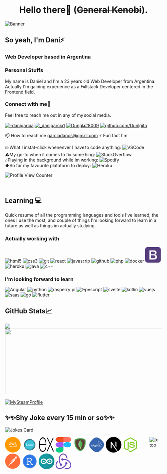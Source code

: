 <h1 align="center">Hello there👋 (<s>General Kenobi</s>).</h1>

![Banner](https://user-images.githubusercontent.com/83776673/130269668-2f85a29e-b59c-4814-a5ea-bce8479eab57.png)
 
## So yeah, I'm Dani⚡ 
<h3>Web Developer based in Argentina</h3>

<h3>Personal Stuffs</h3>
<p> My name is Daniel and I'm a 23 years old Web Developer from Argentina. Actually I'm gaining experience as a Fullstack Developer centered in the Frontend field.</br></p>
<h3 align="left">Connect with me🤝</h3>
<p>Feel free to reach me out in any of my social media.</p>
<p align="left">
<a href="https://linkedin.com/in/-danigarcia"><img align="center" src="https://camo.githubusercontent.com/c8a9c5b414cd812ad6a97a46c29af67239ddaeae08c41724ff7d945fb4c047e5/68747470733a2f2f6564656e742e6769746875622e696f2f537570657254696e7949636f6e732f696d616765732f7376672f6c696e6b6564696e2e737667" alt="-danigarcia" height="40" width="40" /></a>
<a href="https://instagram.com/_danigarcia1" ><img align="center" src="https://camo.githubusercontent.com/c9dacf0f25a1489fdbc6c0d2b41cda58b77fa210a13a886d6f99e027adfbd358/68747470733a2f2f6564656e742e6769746875622e696f2f537570657254696e7949636f6e732f696d616765732f7376672f696e7374616772616d2e737667" alt="_danigarcia1" height="40" width="40" /></a>
<a href="https://discordapp.com/users/324760106950459393/" ><img align="center" src="https://camo.githubusercontent.com/79fcdc7c43f1a1d7c175827976ffee8177814a016fb1b9578ff70f1aef759578/68747470733a2f2f6564656e742e6769746875622e696f2f537570657254696e7949636f6e732f696d616765732f7376672f646973636f72642e737667" alt="Dungla#8009" height="40" width="40" /></a>	
<a href="https://github.com/Dunglita"><img align="center" src="https://camo.githubusercontent.com/b079fe922f00c4b86f1b724fbc2e8141c468794ce8adbc9b7456e5e1ad09c622/68747470733a2f2f6564656e742e6769746875622e696f2f537570657254696e7949636f6e732f696d616765732f7376672f6769746875622e737667" alt="github.com/Dunlgita" height="40" width="40" /></a>		
</p>

📫 How to reach me garciadanos@gmail.com
⚡ Fun fact I'm 
<p> ✏️What I instat-click whenenver I have to code anything: <img src="https://img.shields.io/badge/VS_Code-0078D4?style=flat&logo=visual%20studio%20code&logoColor=white" alt="VSCode"> 
 </br>
 ⚠️My go-to when it comes to fix something: <img src="https://img.shields.io/badge/Stack_Overflow-FE7A16?style=flat&logo=stack-overflow&logoColor=white" alt="StackOverflow">
 </br>
 🎶Playing in the background while Im working: <img src="https://img.shields.io/badge/Spotify-1ED760?&style=flat&logo=spotify&logoColor=white" alt="Spotify">
 <br>
 ⬆️So far my favourite plataform to deploy: <img src="https://img.shields.io/badge/Heroku-430098?style=flat&logo=heroku&logoColor=white" alt="Heroku">
</p>

![Profile View Counter](https://komarev.com/ghpvc/?username=Dunglita)

</br>


## Learning 💻
<p>Quick resume of all the programming languages and tools I've learned, the ones I use the most, and couple of things I'm looking forward to learn in a future as well as things im actually studying.</p>
<h3>Actually working with</h3>
<p align="left">
<img alt="html5" height="50px" width="50px" src="https://camo.githubusercontent.com/72e5df59529a42423d671ba4c02bfb327d917517bfff18595c5e5dc17a5abece/68747470733a2f2f6564656e742e6769746875622e696f2f537570657254696e7949636f6e732f696d616765732f7376672f68746d6c352e737667">
<img alt="css3" height="50px" width="50px" src="https://camo.githubusercontent.com/b788527f604d8e727fcc90d721984125bced85c8a1c9f8da69c6c4a3e51df3c5/68747470733a2f2f6564656e742e6769746875622e696f2f537570657254696e7949636f6e732f696d616765732f7376672f637373332e737667">
<img alt="git" height="50px" width="50px" src="https://camo.githubusercontent.com/a7628672dbfd8720309680580dbfe8aff1d12a1bb2397b5c36cd10a56e08adf7/68747470733a2f2f6564656e742e6769746875622e696f2f537570657254696e7949636f6e732f696d616765732f7376672f6769742e737667">
<img alt="react" height="50px" width="50px" src="https://camo.githubusercontent.com/98ce3f27aec475c03ad0441a7d4092f6b956814c7adc7f0049689dccedb82f1d/68747470733a2f2f6564656e742e6769746875622e696f2f537570657254696e7949636f6e732f696d616765732f7376672f72656163742e737667">
<img alt="javascrip" height="50px" width="50px" src="https://camo.githubusercontent.com/9496882abd182958bcea4238ab44f7eb8928d7a4144c150f18f6c55ceb9b4490/68747470733a2f2f6564656e742e6769746875622e696f2f537570657254696e7949636f6e732f696d616765732f7376672f6a6176617363726970742e737667">
<img alt="github"  height="50" width="50" src="https://camo.githubusercontent.com/b079fe922f00c4b86f1b724fbc2e8141c468794ce8adbc9b7456e5e1ad09c622/68747470733a2f2f6564656e742e6769746875622e696f2f537570657254696e7949636f6e732f696d616765732f7376672f6769746875622e737667">
<img alt="php" height="50px" width="50px" src="https://camo.githubusercontent.com/b71df4fcf19980b56b49c963638df23b5d1d2b9e9e487548649651f2f3e1d603/68747470733a2f2f6564656e742e6769746875622e696f2f537570657254696e7949636f6e732f696d616765732f7376672f7068702e737667">
<img alt="docker" height="50px" width="50px" src="https://camo.githubusercontent.com/b9279edfece526123a96af67ea002acdd47e84e5ad05126faa08ab3332f8a9ef/68747470733a2f2f6564656e742e6769746875622e696f2f537570657254696e7949636f6e732f696d616765732f7376672f646f636b65722e737667">
<img alt="bootstrap" height="50px" width="50px" src="https://raw.githubusercontent.com/Dunglita/Dunglita/e29aedd7fcaafb039a7e2dd684ccddf0060c4b0c/bootstrap.svg">
<img alt="heroku" height="50px" width="50px" src="https://camo.githubusercontent.com/6aa4e03ab52ad6767b4788866965fa02753db42f75ffa2b852c3c653c4d03273/68747470733a2f2f6564656e742e6769746875622e696f2f537570657254696e7949636f6e732f696d616765732f7376672f6865726f6b752e737667">
<img alt="java" height="50px" width="50px" src="https://camo.githubusercontent.com/a870803f30db1d15495072fa9e946a7fa6a6fc1a47fe12324aaf7509c410fc4a/68747470733a2f2f6564656e742e6769746875622e696f2f537570657254696e7949636f6e732f696d616765732f7376672f6a6176612e737667">
<img alt="c++" height="50px" width="50px" src="https://camo.githubusercontent.com/1141fa873ae7371cd6b723fef0cd57ca14923123983844571416854b7f5e8fb6/68747470733a2f2f6564656e742e6769746875622e696f2f537570657254696e7949636f6e732f696d616765732f7376672f63706c7573706c75732e737667">
</p>

<h3>I'm looking forward to learn</h3>
<p align="left">
<img alt="Angular" height="50px" width="50px" src="https://camo.githubusercontent.com/0a52f68a159b75266c4ae21683fffa9cbc1af29ea6febc2a8c9ce260a05e521d/68747470733a2f2f6564656e742e6769746875622e696f2f537570657254696e7949636f6e732f696d616765732f7376672f616e67756c61722e737667">
<img alt="python"  height="50px" width="50px" src="https://camo.githubusercontent.com/aa96ee3a3352c9c3c2161d3e95698d0885a277ab85d617fe77912627d37a3959/68747470733a2f2f6564656e742e6769746875622e696f2f537570657254696e7949636f6e732f696d616765732f7376672f707974686f6e2e737667">
<img alt="rasperry pi" height="50px" width="50px" src="https://camo.githubusercontent.com/c2ccb80448b60208568ddf7d98bfe5e6b37c6aef4d8abd4204defa743ca10619/68747470733a2f2f6564656e742e6769746875622e696f2f537570657254696e7949636f6e732f696d616765732f7376672f7261737062657272795f70692e737667">
<img alt="typescript" height="50px" width="50px" src="https://camo.githubusercontent.com/ff660f3b34106793e1a8008592156f3127d8465adc82e103b9f2e0ce012c70ec/68747470733a2f2f6564656e742e6769746875622e696f2f537570657254696e7949636f6e732f696d616765732f7376672f747970657363726970742e737667">
<img alt="svelte" height="50px" width="50px" src="https://camo.githubusercontent.com/667bb3aed3b725c94da10d16faeaa92a71334035ee72bd1d0f58a1d12138c336/68747470733a2f2f6564656e742e6769746875622e696f2f537570657254696e7949636f6e732f696d616765732f7376672f7376656c74652e737667">
<img alt="kotlin" height="50px" width="50px" src="https://camo.githubusercontent.com/28f57c54a36d9362f6f20f6a011471a4b0ffc6ad1a6f7b74ced17e922f118fbd/68747470733a2f2f6564656e742e6769746875622e696f2f537570657254696e7949636f6e732f696d616765732f7376672f6b6f746c696e2e737667">
<img alt="vuejs" height="50px" width="50px" src="https://camo.githubusercontent.com/9c5e7333f1c4ac09c07988ceda17508df89b6830fe0b8fb416c4be19c5841578/68747470733a2f2f6564656e742e6769746875622e696f2f537570657254696e7949636f6e732f696d616765732f7376672f7675652e737667">
<img alt="saas" height="50px" width="50px" src="https://camo.githubusercontent.com/3a61a49321fba37513904864aee93be1873b05f2cb84b9c13a5dfbb534ac17fa/68747470733a2f2f6564656e742e6769746875622e696f2f537570657254696e7949636f6e732f696d616765732f7376672f736173732e737667">
<img alt="go" height="50px" width="50px" src="https://camo.githubusercontent.com/13e18ab9046dbfdf25bb7a0448ec88710166b5ec85f3cd1b57efe2a9aa4ccdd6/68747470733a2f2f6564656e742e6769746875622e696f2f537570657254696e7949636f6e732f696d616765732f7376672f676f2e737667">
<img alt="flutter" height="50px" width="50px" src="https://camo.githubusercontent.com/750365ec8e10a2a4075ffb09fd644c3176c98638a7c45a79a8a40366a9d64f3a/68747470733a2f2f6564656e742e6769746875622e696f2f537570657254696e7949636f6e732f696d616765732f7376672f666c75747465722e737667">
</p>

<!--

<ul>
 <li>
  <h3>I feel confident using</h3> 
  <details>
	<summary><b>Frontend</b></summary></br>
	<p>
    <img src="https://img.shields.io/badge/CSS3-1572B6?style=for-the-badge&logo=css3&logoColor=white" alt="css3">
    <img src="https://img.shields.io/badge/HTML5-E34F26?style=for-the-badge&logo=html5&logoColor=white" alt="Html5">
    <img src="https://img.shields.io/badge/JavaScript-323330?style=for-the-badge&logo=javascript&logoColor=F7DF1E" alt="JavaScript">
    <img src="https://img.shields.io/badge/React-20232A?style=for-the-badge&logo=react&logoColor=61DAFB" alt="React Js">
    <img src="https://img.shields.io/badge/Bootstrap-563D7C?style=for-the-badge&logo=bootstrap&logoColor=white" alt="Bootstrap">
	</p>
</details>
  <details>
	<summary><b>Backend</b></summary></br>
	<p>
   <img src="https://img.shields.io/badge/express.js-%23404d59.svg?style=for-the-badge&logo=express&logoColor=%2361DAFB" alt="Express.Js">
    <img src="https://img.shields.io/badge/node.js-6DA55F?style=for-the-badge&logo=node.js&logoColor=white" alt="Node.Js">
    <img src="https://img.shields.io/badge/MySQL-CA4245?style=for-the-badge&logo=mysql&logoColor=white" alt="MySQL">
	<img src="https://img.shields.io/badge/PostgreSQL-316192?style=for-the-badge&logo=postgresql&logoColor=white" alt="PosgreSQL">
    <img src="https://img.shields.io/badge/PHP-777BB4?style=for-the-badge&logo=php&logoColor=white" alt="PHP">
	</p>
</details>
  <details>
	<summary><b>Tools and Others</b></summary></br>
	<p>
   <img src="https://img.shields.io/badge/r-%23276DC3.svg?style=for-the-badge&logo=r&logoColor=white" alt="R">
    <img src="https://img.shields.io/badge/git-%23F05033.svg?style=for-the-badge&logo=git&logoColor=white" alt="Git">
    <img src="https://img.shields.io/badge/github-%23121011.svg?style=for-the-badge&logo=github&logoColor=white" alt="GitHub">
    <img src="https://img.shields.io/badge/Canva-%2300C4CC.svg?style=for-the-badge&logo=Canva&logoColor=white" alt="Canva">
	 <img src="https://img.shields.io/badge/figma-%23F24E1E.svg?style=for-the-badge&logo=figma&logoColor=white" alt="Figma">
    <img src="https://img.shields.io/badge/docker-%230db7ed.svg?style=for-the-badge&logo=docker&logoColor=white" alt="Docker">
    <img src="https://img.shields.io/badge/Postman-FF6C37?style=for-the-badge&logo=postman&logoColor=white" alt="Postman">
	</p>
</details>
</li>
 <li>
  <h3>I'm actually learning</h3>
   <ul>
    <img src="https://img.shields.io/badge/angular.js-%23E23237.svg?style=for-the-badge&logo=angularjs&logoColor=white" alt="Angular.Js">
    <img src="https://img.shields.io/badge/python-3670A0?style=for-the-badge&logo=python&logoColor=ffdd54" alt="Python">
   </ul>
   <ul>
    <img src="https://img.shields.io/badge/-RaspberryPi-C51A4A?style=for-the-badge&logo=Raspberry-Pi" alt="Raspberry pi">
    <img src="https://img.shields.io/badge/-Arduino-00979D?style=for-the-badge&logo=Arduino&logoColor=white" alt="Arduino">
   </ul>
 </li>
 <li>
  <h3>I'm looking foward to learn in a future</h3>
   <ul width=100px>
    <img src="https://img.shields.io/badge/Next-black?style=for-the-badge&logo=next.js&logoColor=white" alt="Next.js">
    <img src="https://img.shields.io/badge/redux-%23593d88.svg?style=for-the-badge&logo=redux&logoColor=white" alt="Redux">
    <img src="https://img.shields.io/badge/react_native-%2320232a.svg?style=for-the-badge&logo=react&logoColor=%2361DAFB" alt="React Native">
   </ul>
   <ul>
    <img src="https://img.shields.io/badge/vuejs-%2335495e.svg?style=for-the-badge&logo=vuedotjs&logoColor=%234FC08D" alt="Vue.js">
    <img src="https://img.shields.io/badge/AWS-%23FF9900.svg?style=for-the-badge&logo=amazon-aws&logoColor=white" alt="AWS">
    <img src="https://img.shields.io/badge/MongoDB-%234ea94b.svg?style=for-the-badge&logo=mongodb&logoColor=white" alt="MongoDB">
   </ul>
 </li>
</ul>
</br>
-->
## GitHub Stats📈

<a href="https://github.com/Dunglita/Dunglita">
  <img align="center" src="https://github-readme-stats.vercel.app/api/top-langs/?username=Dunglita&tex&title_color=ffffff&text_color=c9cacc&icon_color=2bbc8a&bg_color=1d1f21&langs_count=3" height="211px"/>
</a>
 <a href="https://github.com/anuraghazra/github-readme-stats" >
  <img align="center" src="https://github-readme-stats.vercel.app/api?username=Dunglita&tex&title_color=ffffff&text_color=c9cacc&icon_color=2bbc8a&bg_color=1d1f21&langs_count=3" height="211px" width="540"/>
</a>
</br>
</br>
<!--
## Setup (in case you're into that kind of things)👾
<h4>PC Specs </h4>
<ul>
<li>Cpu: Amd Ryzen5 2600X</li>
<li>Psu: Corsair Cx 650w</li>
<li>Ram: Corsar Vengance Rgb 8Gg 3200mhz</li>
<li>Ssd: Western Digital Green 120 Gb</li>
<li>HDD: Western Digital Blue 1Tb</li>
<li>Mobo: Asus B350 Strix</li>
<li>Gpu: Asus Gtx 1060 3Gb</li>
<li>Case: Nzxt Elite s340 White</li>
<li>Mouse: Logitech G403</li>
<li>Jstick: Xbox One Controller</li>
<li>HSet: HyperX Cloud Alpha</li>
</ul>
-->
<a href="https://steamcommunity.com/id/dunglita/">
<img src="https://img.shields.io/badge/Steam-000000?style=for-the-badge&logo=steam&logoColor=white" alt="MySteamProfile">
</a>
</br>

## ✨✨Shy Joke every 15 min or so✨✨
![Jokes Card](https://readme-jokes.vercel.app/api)

<a href="https://github.com/Dunglita#hello-there-general-kenobi">
<img align="right" src="https://user-images.githubusercontent.com/83776673/130362732-2bf87472-7046-48a9-b9ea-6017b8dae060.png" alt="to top" height="40px" width="40px" >
	</a>
<p align="left">
<!--
<img alt="imdb" height="50px" width="50px" src="https://camo.githubusercontent.com/ac631ff752a29ca0d9b624f9e591e3e501aef392fab31a11d4bb1c99ac1c99e1/68747470733a2f2f6564656e742e6769746875622e696f2f537570657254696e7949636f6e732f696d616765732f7376672f696d64622e737667">
<img alt="freecodecamp" height="50px" width="50px" src="https://camo.githubusercontent.com/67680a276344628a0678605ce81a18a3691d51c506c6827a684cd2f5ec7d0779/68747470733a2f2f6564656e742e6769746875622e696f2f537570657254696e7949636f6e732f696d616765732f7376672f66726565636f646563616d702e737667">
<img alt="mail" height="50px" width="50px" src="https://camo.githubusercontent.com/21863a9a063d33b20608be917f5601f309abec90ae5cf5dedea38bb6b55d11ab/68747470733a2f2f6564656e742e6769746875622e696f2f537570657254696e7949636f6e732f696d616765732f7376672f6d61696c2e737667">
<img alt="markdown" height="50px" width="50px" src="https://camo.githubusercontent.com/6ae487ec56908a6fea7e7f58bb04f09786fc25954ac2a41dceb69b6a2c61b5c5/68747470733a2f2f6564656e742e6769746875622e696f2f537570657254696e7949636f6e732f696d616765732f7376672f6d61726b646f776e2e737667">
<img alt="android" height="50px" width="50px" src="https://camo.githubusercontent.com/be575aa85a73adb1f56ef072b806f513045f68e2e50a9945c763bf65006dcfa6/68747470733a2f2f6564656e742e6769746875622e696f2f537570657254696e7949636f6e732f696d616765732f7376672f616e64726f69642e737667">	  
<img alt="steam" height="50px" width="50px" src="https://camo.githubusercontent.com/2e51cfa2846afbace22819d8c7dd9afad50d0a414ad1d7d30e811952706f548d/68747470733a2f2f6564656e742e6769746875622e696f2f537570657254696e7949636f6e732f696d616765732f7376672f737465616d2e737667">
<img alt="linkedin" height="50px" width="50px" src="https://camo.githubusercontent.com/c8a9c5b414cd812ad6a97a46c29af67239ddaeae08c41724ff7d945fb4c047e5/68747470733a2f2f6564656e742e6769746875622e696f2f537570657254696e7949636f6e732f696d616765732f7376672f6c696e6b6564696e2e737667">
<img alt="instagram" height="50px" width="50px" src="https://camo.githubusercontent.com/c9dacf0f25a1489fdbc6c0d2b41cda58b77fa210a13a886d6f99e027adfbd358/68747470733a2f2f6564656e742e6769746875622e696f2f537570657254696e7949636f6e732f696d616765732f7376672f696e7374616772616d2e737667">
<img alt="spotify" height="50px" width="50px" src="https://camo.githubusercontent.com/15d4e1b8bf3ed25b7131cc93f248f86cc42deaf9e19fdb61aa1ba3b46e0400a5/68747470733a2f2f6564656e742e6769746875622e696f2f537570657254696e7949636f6e732f696d616765732f7376672f73706f746966792e737667">
<img alt="gmail" height="50px" width="50px" src="https://camo.githubusercontent.com/4a3dd8d10a27c272fd04b2ce8ed1a130606f95ea6a76b5e19ce8b642faa18c27/68747470733a2f2f6564656e742e6769746875622e696f2f537570657254696e7949636f6e732f696d616765732f7376672f676d61696c2e737667">
<img alt="whatsapp" height="50px" width="50px" src="https://camo.githubusercontent.com/945d32cdd8d51fe844ca8b2976914ae8786586607aee1cba24d7318e24b30411/68747470733a2f2f6564656e742e6769746875622e696f2f537570657254696e7949636f6e732f696d616765732f7376672f77686174736170702e737667">
<img alt="discord" height="50px" width="50px" src="https://camo.githubusercontent.com/79fcdc7c43f1a1d7c175827976ffee8177814a016fb1b9578ff70f1aef759578/68747470733a2f2f6564656e742e6769746875622e696f2f537570657254696e7949636f6e732f696d616765732f7376672f646973636f72642e737667">
<img alt="stackoverflow" height="50px" width="50px" src="https://camo.githubusercontent.com/ad1dcdc76b0be1423e54a791d31311e91e8e89bb8492be214cfc3390e24c323d/68747470733a2f2f6564656e742e6769746875622e696f2f537570657254696e7949636f6e732f696d616765732f7376672f737461636b6f766572666c6f772e737667">
-->	  	  
<img alt="" height="50px" width="50px" src="https://raw.githubusercontent.com/Dunglita/Dunglita/d595800241e7c3939e92537a14e87d22a54fd6c1/aws.svg">
<img alt="" height="50px" width="50px" src="https://raw.githubusercontent.com/Dunglita/Dunglita/d595800241e7c3939e92537a14e87d22a54fd6c1/canva.svg">
<img alt="" height="50px" width="50px" src="https://raw.githubusercontent.com/Dunglita/Dunglita/d595800241e7c3939e92537a14e87d22a54fd6c1/express.svg">
<img alt="" height="50px" width="50px" src="https://raw.githubusercontent.com/Dunglita/Dunglita/d595800241e7c3939e92537a14e87d22a54fd6c1/figma%202.svg">
<img alt="" height="50px" width="50px" src="https://raw.githubusercontent.com/Dunglita/Dunglita/d595800241e7c3939e92537a14e87d22a54fd6c1/mongo.svg">	
<img alt="" height="50px" width="50px" src="https://raw.githubusercontent.com/Dunglita/Dunglita/d595800241e7c3939e92537a14e87d22a54fd6c1/mysql.svg">	
<img alt="" height="50px" width="50px" src="https://raw.githubusercontent.com/Dunglita/Dunglita/d595800241e7c3939e92537a14e87d22a54fd6c1/nextjs.svg">
<img alt="" height="50px" width="50px" src="https://raw.githubusercontent.com/Dunglita/Dunglita/d595800241e7c3939e92537a14e87d22a54fd6c1/nodejs.svg">
<img alt="" height="50px" width="50px" src="https://raw.githubusercontent.com/Dunglita/Dunglita/d595800241e7c3939e92537a14e87d22a54fd6c1/postman.svg">
<img alt="" height="50px" width="50px" src="https://raw.githubusercontent.com/Dunglita/Dunglita/main/Icons/RStudio_30177.png">
<img alt="" height="50px" width="50px" src="https://raw.githubusercontent.com/Dunglita/Dunglita/main/Icons/arduino-logo-1.png">
<img alt="" height="50px" width="50px" src="https://raw.githubusercontent.com/Dunglita/Dunglita/63ff8885c42350bb5b3707af0776bea13ea914e0/Icons/redux.svg">
				    
</p>
<!--
**Dunglita/Dunglita** is a ✨ _special_ ✨ repository because its `README.md` (this file) appears on your GitHub profile.
-->

